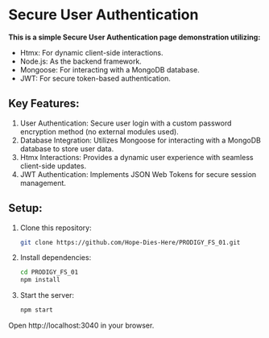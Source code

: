 # Secure User Authentication 

**This is a simple Secure User Authentication page demonstration utilizing:**

- Htmx: For dynamic client-side interactions.
- Node.js: As the backend framework.
- Mongoose: For interacting with a MongoDB database.
- JWT: For secure token-based authentication.

## Key Features: 

1. User Authentication: Secure user login with a custom password encryption method (no external modules used).
2. Database Integration: Utilizes Mongoose for interacting with a MongoDB database to store user data.
3. Htmx Interactions: Provides a dynamic user experience with seamless client-side updates.
4. JWT Authentication: Implements JSON Web Tokens for secure session management.

## Setup:

1. Clone this repository:
	```bash
	git clone https://github.com/Hope-Dies-Here/PRODIGY_FS_01.git
	```

2. Install dependencies:
	```bash
	cd PRODIGY_FS_01
	npm install
	```

3. Start the server:
	```bash
	npm start
	```
Open http://localhost:3040 in your browser.


